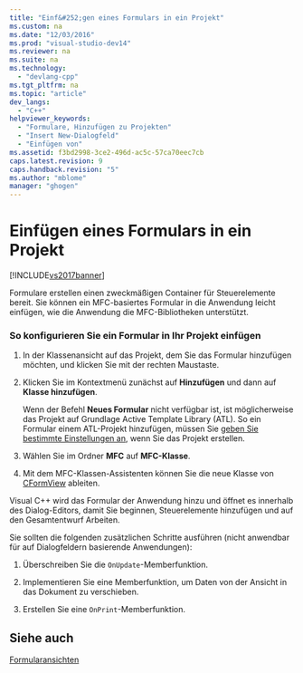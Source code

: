 ```yaml
---
title: "Einf&#252;gen eines Formulars in ein Projekt"
ms.custom: na
ms.date: "12/03/2016"
ms.prod: "visual-studio-dev14"
ms.reviewer: na
ms.suite: na
ms.technology: 
  - "devlang-cpp"
ms.tgt_pltfrm: na
ms.topic: "article"
dev_langs: 
  - "C++"
helpviewer_keywords: 
  - "Formulare, Hinzufügen zu Projekten"
  - "Insert New-Dialogfeld"
  - "Einfügen von"
ms.assetid: f3bd2998-3ce2-496d-ac5c-57ca70eec7cb
caps.latest.revision: 9
caps.handback.revision: "5"
ms.author: "mblome"
manager: "ghogen"
---
```

# Einf&#252;gen eines Formulars in ein Projekt
[!INCLUDE[vs2017banner](../assembler/inline/includes/vs2017banner.md)]

Formulare erstellen einen zweckmäßigen Container für Steuerelemente bereit.  Sie können ein MFC\-basiertes Formular in die Anwendung leicht einfügen, wie die Anwendung die MFC\-Bibliotheken unterstützt.  
  
### So konfigurieren Sie ein Formular in Ihr Projekt einfügen  
  
1.  In der Klassenansicht auf das Projekt, dem Sie das Formular hinzufügen möchten, und klicken Sie mit der rechten Maustaste.  
  
2.  Klicken Sie im Kontextmenü zunächst auf **Hinzufügen** und dann auf **Klasse hinzufügen**.  
  
     Wenn der Befehl **Neues Formular** nicht verfügbar ist, ist möglicherweise das Projekt auf Grundlage Active Template Library \(ATL\).  So ein Formular einem ATL\-Projekt hinzufügen, müssen Sie [geben Sie bestimmte Einstellungen an](../atl/reference/application-settings-atl-project-wizard.md), wenn Sie das Projekt erstellen.  
  
3.  Wählen Sie im Ordner **MFC** auf **MFC\-Klasse**.  
  
4.  Mit dem MFC\-Klassen\-Assistenten können Sie die neue Klasse von [CFormView](../mfc/reference/cformview-class.md) ableiten.  
  
 Visual C\+\+ wird das Formular der Anwendung hinzu und öffnet es innerhalb des Dialog\-Editors, damit Sie beginnen, Steuerelemente hinzufügen und auf den Gesamtentwurf Arbeiten.  
  
 Sie sollten die folgenden zusätzlichen Schritte ausführen \(nicht anwendbar für auf Dialogfeldern basierende Anwendungen\):  
  
1.  Überschreiben Sie die `OnUpdate`\-Memberfunktion.  
  
2.  Implementieren Sie eine Memberfunktion, um Daten von der Ansicht in das Dokument zu verschieben.  
  
3.  Erstellen Sie eine `OnPrint`\-Memberfunktion.  
  
## Siehe auch  
 [Formularansichten](../mfc/form-views-mfc.md)
